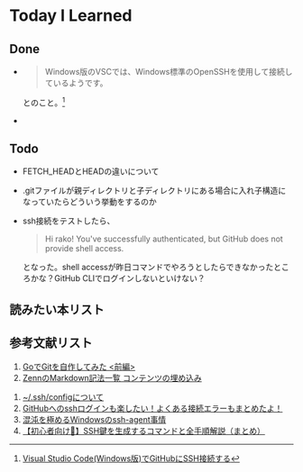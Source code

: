 # Today I Learned

## Done
- > Windows版のVSCでは、Windows標準のOpenSSHを使用して接続しているようです。
  
  とのこと。[^3]
- 

## Todo
- FETCH_HEADとHEADの違いについて
- .gitファイルが親ディレクトリと子ディレクトリにある場合に入れ子構造になっていたらどういう挙動をするのか
- ssh接続をテストしたら、
  > Hi rako! You've successfully authenticated, but GitHub does not provide shell access. 

  となった。shell accessが昨日コマンドでやろうとしたらできなかったところかな？GitHub CLIでログインしないといけない？



## 読みたい本リスト

## 参考文献リスト
1. [GoでGitを自作してみた <前編>](https://zenn.dev/jundayo/articles/172092175c0426)
2. [ZennのMarkdown記法一覧 コンテンツの埋め込み](https://zenn.dev/zenn/articles/markdown-guide#%E3%82%B3%E3%83%B3%E3%83%86%E3%83%B3%E3%83%84%E3%81%AE%E5%9F%8B%E3%82%81%E8%BE%BC%E3%81%BF)

[^3]: [Visual Studio Code(Windows版)でGitHubにSSH接続する](https://helog.jp/git/vsc-windows-github-ssh/)
1. [~/.ssh/configについて](https://qiita.com/passol78/items/2ad123e39efeb1a5286b)
2. [GitHubへのsshログインも楽したい！よくある接続エラーもまとめたよ！](https://tech-blog.rakus.co.jp/entry/20221223/ssh)
3. [混沌を極めるWindowsのssh-agent事情](https://qiita.com/slotport/items/e1d5a5dbd3aa7c6a2a24)
4. [【初心者向け🔰】SSH鍵を生成するコマンドと全手順解説（まとめ）](https://qiita.com/to3izo/items/9b5b80430e43cd3c4e3c)